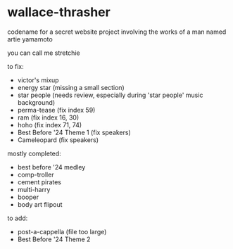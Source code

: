 # wallace-thrasher
codename for a secret website project involving the works of a man named artie yamamoto

you can call me stretchie

to fix:
- victor's mixup
- energy star (missing a small section)
- star people (needs review, especially during 'star people' music background)
- perma-tease (fix index 59)
- ram (fix index 16, 30)
- hoho (fix index 71, 74)
- Best Before '24 Theme 1 (fix speakers)
- Cameleopard (fix speakers)

mostly completed:
- best before '24 medley
- comp-troller
- cement pirates
- multi-harry
- booper
- body art flipout

to add:
- post-a-cappella (file too large)
- Best Before '24 Theme 2